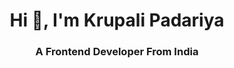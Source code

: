 <h1 align="center">Hi 👋, I'm Krupali Padariya</h1>
<h3 align="center">A Frontend Developer From India</h3>
